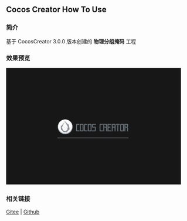 ## Cocos Creator How To Use

### 简介

基于 CocosCreator 3.0.0 版本创建的 **物理分组掩码** 工程

### 效果预览
![image](../../gif/202203/2022030429.gif)

### 相关链接
[Gitee](https://gitee.com/mirrors_cocos-creator/example-3d/blob/master/physics-3d/assets/cases/scenes) | [Github](https://github.com/cocos-creator/example-3d/blob/master/physics-3d/assets/cases/scenes)